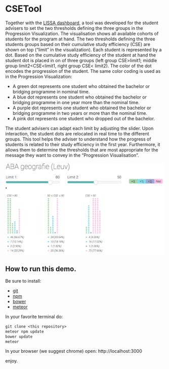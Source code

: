 # CSETool

Together with the [LISSA dashboard](https://github.com/ABLE-KU-Leuven/stbd), a tool was developed for the student advisers to set the two thresholds defining the three groups in the Progression Visualization. The visualisation shows all available cohorts of students for the program at hand. The two thresholds defining the three students groups based on their cumulative study efficiency (CSE) are shown on top (“limit” in the visualization). Each student is represented by a dot. Based on the cumulative study efficiency of the student at hand the student dot is placed in on of three groups (left group CSE>limit1; middle group limit2<CSE<limit1, right group CSE< limit2). The color of the dot encodes the progression of the student. The same color coding is used as in the Progression Visualization:

- A green dot represents one student who obtained the bachelor or bridging programme in nominal time.
- A blue dot represents one student who obtained the bachelor or bridging programme in one year more than the nominal time.
- A purple dot represents one student who obtained the bachelor or bridging programme in two years or more than the nominal time.
- A pink dot represents one student who dropped out of the bachelor.

The student advisers can adapt each limit by adjusting the slider. Upon interaction, the student dots are relocated in real time to the different groups. This tool helps the adviser to understand how the progress of students is related to their study efficiency in the first year. Furthermore, it allows them to determine the thresholds that are most appropriate for the message they want to convey in the “Progression Visualisation”.

<img src="a.png"/>

## How to run this demo.

Be sure to install:
- [git](https://www.linode.com/docs/development/version-control/how-to-install-git-on-linux-mac-and-windows/)
- [npm](https://www.npmjs.com/get-npm)
- [bower](https://bower.io/)
- [meteor](https://www.meteor.com/install)

In your favorite terminal do:
```
git clone <this repository>
meteor npm update
bower update
meteor
```

In your browser (we suggest chrome) open: http://localhost:3000

enjoy.

